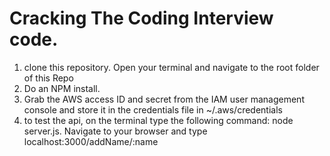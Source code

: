 # Cracking The Coding Interview code.

1) clone this repository. Open your terminal and navigate to the root folder of this Repo <br>
2) Do an NPM install. <br>
3) Grab the AWS access ID and secret from the IAM user management console and store it in the credentials file in     ~/.aws/credentials <br>
4) to test the api, on the terminal type the following command: node server.js. Navigate to your
    browser and type localhost:3000/addName/:name <br>
